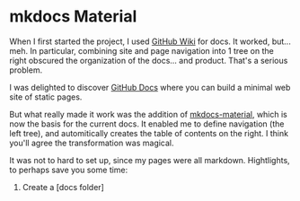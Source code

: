 # mkdocs Material

When I first started the project, I used [GitHub Wiki](https://github.com/valhuber/ApiLogicServer/wiki) for docs.  It worked, but... meh.  In particular, combining site and page navigation into 1 tree on the right obscured the organization of the docs... and product.  That's a serious problem.

I was delighted to discover [GitHub Docs](https://docs.github.com/en) where you can build a minimal web site of static pages.

But what really made it work was the addition of [mkdocs-material](https://squidfunk.github.io/mkdocs-material/getting-started/), which is now the basis for the current docs.  It enabled me to define navigation (the left tree), and automitically creates the table of contents on the right.  I think you'll agree the transformation was magical.

It was not to hard to set up, since my pages were all markdown.  Hightlights, to perhaps save you some time:

1. Create a [docs folder]